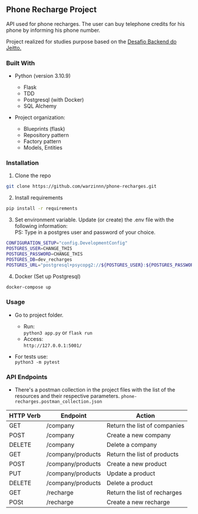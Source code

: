 ## Phone Recharge Project


API used for phone recharges. The user can buy telephone credits for his phone by informing his phone number.

Project realized for studies purpose based on the [Desafio Backend do Jeitto.](https://github.com/Jeitto/jeitto-backend-challenge-201901)


### Built With
- Python (version 3.10.9)
    - Flask
    - TDD
    - Postgresql (with Docker)
    - SQL Alchemy

- Project organization:
    - Blueprints (flask)
    - Repository pattern
    - Factory pattern
    - Models, Entities

### Installation

1. Clone the repo
```sh
git clone https://github.com/warzinnn/phone-recharges.git
```

2. Install requirements
```sh
pip install -r requirements
```

3. Set environment variable. Update (or create) the .env file with the following information:  
PS: Type in a postgres user and password of your choice.
```sh
CONFIGURATION_SETUP="config.DevelopmentConfig"
POSTGRES_USER=CHANGE_THIS
POSTGRES_PASSWORD=CHANGE_THIS
POSTGRES_DB=dev_recharges
POSTGRES_URL="postgresql+psycopg2://${POSTGRES_USER}:${POSTGRES_PASSWORD}@localhost:5432/${POSTGRES_DB}"
```

4. Docker (Set up Postgresql)
```sh 
docker-compose up
```

### Usage
- Go to project folder. 
    - Run:  
        `python3 app.py` or `flask run`
    - Access:  
        `http://127.0.0.1:5001/`

- For tests use:  
    `python3 -m pytest`

### API Endpoints
- There's a postman collection in the project files with the list of the resources and their respective parameters.
    `phone-recharges.postman_collection.json`

| HTTP Verb | Endpoint | Action |
| --- | --- | --- |
| GET | /company |  Return the list of companies |
| POST | /company |  Create a new company |
| DELETE | /company |  Delete a company |
| GET | /company/products |  Return the list of products |
| POST | /company/products |  Create a new product |
| PUT | /company/products |  Update a product |
| DELETE | /company/products |  Delete a product |
| GET | /recharge |  Return the list of recharges |
| POSt | /recharge |  Create a new recharge |